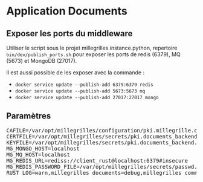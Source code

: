 # Application Documents

## Exposer les ports du middleware

Utiliser le script sous le projet millegrilles.instance.python, repertoire `bin/dev/publish_ports.sh` pour exposer
les ports de redis (6379), MQ (5673) et MongoDB (27017).

Il est aussi possible de les exposer avec la commande :

* `docker service update --publish-add 6379:6379 redis`
* `docker service update --publish-add 5673:5673 mq`
* `docker service update --publish-add 27017:27017 mongo`

## Paramètres

<pre>
CAFILE=/var/opt/millegrilles/configuration/pki.millegrille.cert
CERTFILE=/var/opt/millegrilles/secrets/pki.documents_backend.cert
KEYFILE=/var/opt/millegrilles/secrets/pki.documents_backend.cle
MG_MONGO_HOST=localhost
MG_MQ_HOST=localhost
MG_REDIS_URL=rediss://client_rust@localhost:6379#insecure
MG_REDIS_PASSWORD_FILE=/var/opt/millegrilles/secrets/passwd.redis.txt
RUST_LOG=warn,millegrilles_documents=debug,millegrilles_common_rust=info
</pre>

